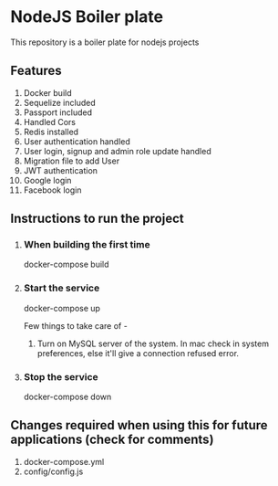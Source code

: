 # NodeJS Boiler plate

This repository is a boiler plate for nodejs projects

## Features

1. Docker build
2. Sequelize included
3. Passport included
4. Handled Cors
5. Redis installed
6. User authentication handled
7. User login, signup and admin role update handled
8. Migration file to add User
9. JWT authentication
10. Google login
11. Facebook login

## Instructions to run the project

1. ### When building the first time

    docker-compose build

2. ### Start the service

    docker-compose up

    Few things to take care of -
    1. Turn on MySQL server of the system. In mac check in system preferences, else it'll give a connection refused error.

3. ### Stop the service

    docker-compose down

## Changes required when using this for future applications (check for comments)

1. docker-compose.yml
2. config/config.js
